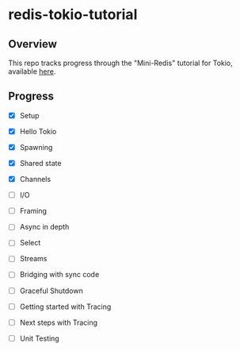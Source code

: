 # redis-tokio-tutorial

## Overview

This repo tracks progress through the "Mini-Redis" tutorial for Tokio, available
[here](https://tokio.rs/tokio/tutorial).

## Progress

- [x] Setup
- [x] Hello Tokio
- [x] Spawning
- [x] Shared state
- [x] Channels
- [ ] I/O
- [ ] Framing
- [ ] Async in depth
- [ ] Select
- [ ] Streams
- [ ] Bridging with sync code
- [ ] Graceful Shutdown
- [ ] Getting started with Tracing
- [ ] Next steps with Tracing
- [ ] Unit Testing

